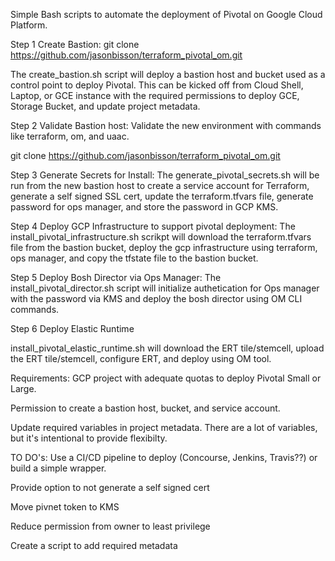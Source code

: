 Simple Bash scripts to automate the deployment of Pivotal on Google Cloud Platform. 

Step 1 Create Bastion:
git clone https://github.com/jasonbisson/terraform_pivotal_om.git

The create_bastion.sh script will deploy a bastion host and bucket used as a control point to deploy Pivotal. This can be kicked off from Cloud Shell, Laptop, or GCE instance with the required permissions to deploy GCE, Storage Bucket, and update project metadata.

Step 2 Validate Bastion host:
Validate the new environment with commands like terraform, om, and uaac. 

git clone https://github.com/jasonbisson/terraform_pivotal_om.git

Step 3 Generate Secrets for Install:
The generate_pivotal_secrets.sh will be run from the new bastion host to create a service account for Terraform, generate a self signed SSL cert, update the terraform.tfvars file, generate password for ops manager, and store the password in GCP KMS.

Step 4 Deploy GCP Infrastructure to support pivotal deployment:
The install_pivotal_infrastructure.sh scrikpt will download the terraform.tfvars file from the bastion bucket, deploy the gcp infrastructure using terraform, ops manager, and copy the tfstate file to the bastion bucket.

Step 5 Deploy Bosh Director via Ops Manager:
The install_pivotal_director.sh script will initialize authetication for Ops manager with the password via KMS and deploy the bosh director using OM CLI commands.

Step 6 Deploy Elastic Runtime

install_pivotal_elastic_runtime.sh will download the ERT tile/stemcell, upload the ERT tile/stemcell, configure ERT, and deploy using OM tool.

Requirements:
GCP project with adequate quotas to deploy Pivotal Small or Large. 

Permission to create a bastion host, bucket, and service account.

Update required variables in project metadata. There are a lot of variables, but it's intentional to provide flexibilty. 

TO DO's:
Use a CI/CD pipeline to deploy (Concourse, Jenkins, Travis??) or build a simple wrapper.

Provide option to not generate a self signed cert

Move pivnet token to KMS

Reduce permission from owner to least privilege

Create a script to add required metadata
